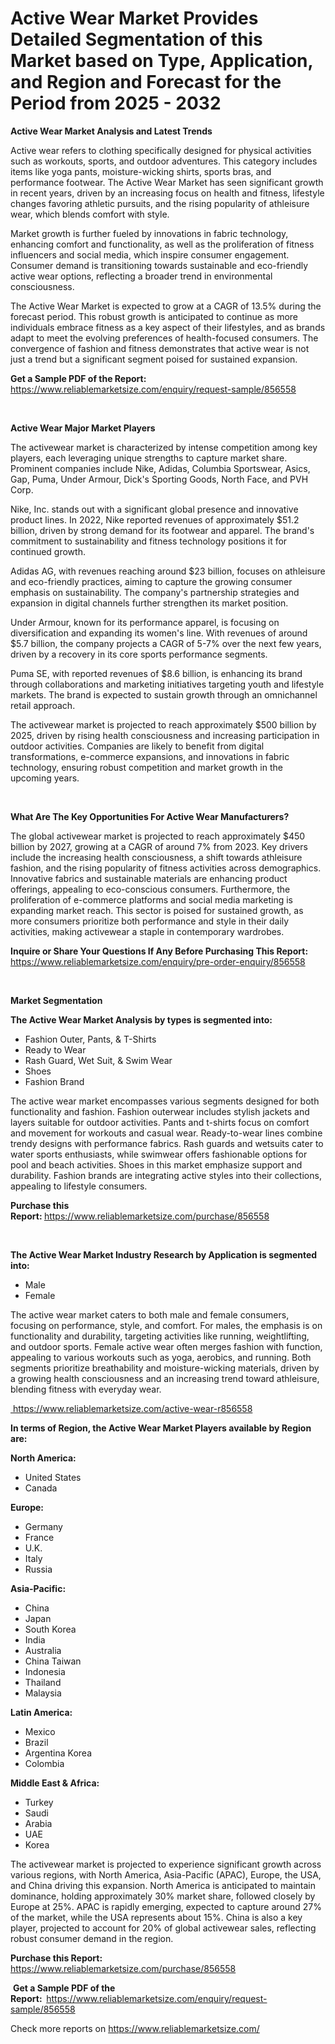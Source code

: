 <p><h1>Active Wear Market Provides Detailed Segmentation of this Market based on Type, Application, and Region and Forecast for the Period from 2025 - 2032</h1></p><p><strong>Active Wear Market Analysis and Latest Trends</strong></p>
<p><p>Active wear refers to clothing specifically designed for physical activities such as workouts, sports, and outdoor adventures. This category includes items like yoga pants, moisture-wicking shirts, sports bras, and performance footwear. The Active Wear Market has seen significant growth in recent years, driven by an increasing focus on health and fitness, lifestyle changes favoring athletic pursuits, and the rising popularity of athleisure wear, which blends comfort with style.</p><p>Market growth is further fueled by innovations in fabric technology, enhancing comfort and functionality, as well as the proliferation of fitness influencers and social media, which inspire consumer engagement. Consumer demand is transitioning towards sustainable and eco-friendly active wear options, reflecting a broader trend in environmental consciousness. </p><p>The Active Wear Market is expected to grow at a CAGR of 13.5% during the forecast period. This robust growth is anticipated to continue as more individuals embrace fitness as a key aspect of their lifestyles, and as brands adapt to meet the evolving preferences of health-focused consumers. The convergence of fashion and fitness demonstrates that active wear is not just a trend but a significant segment poised for sustained expansion.</p></p>
<p><strong>Get a Sample PDF of the Report:&nbsp;</strong> <a href="https://www.reliablemarketsize.com/enquiry/request-sample/856558?utm_campaign=1879&utm_medium=2&utm_source=Github&utm_content=ia&utm_term=06022025&utm_id=active-wear">https://www.reliablemarketsize.com/enquiry/request-sample/856558</a></p>
<p>&nbsp;</p>
<p><strong>Active Wear Major Market Players</strong></p>
<p><p>The activewear market is characterized by intense competition among key players, each leveraging unique strengths to capture market share. Prominent companies include Nike, Adidas, Columbia Sportswear, Asics, Gap, Puma, Under Armour, Dick's Sporting Goods, North Face, and PVH Corp.</p><p>Nike, Inc. stands out with a significant global presence and innovative product lines. In 2022, Nike reported revenues of approximately $51.2 billion, driven by strong demand for its footwear and apparel. The brand's commitment to sustainability and fitness technology positions it for continued growth.</p><p>Adidas AG, with revenues reaching around $23 billion, focuses on athleisure and eco-friendly practices, aiming to capture the growing consumer emphasis on sustainability. The company's partnership strategies and expansion in digital channels further strengthen its market position.</p><p>Under Armour, known for its performance apparel, is focusing on diversification and expanding its women's line. With revenues of around $5.7 billion, the company projects a CAGR of 5-7% over the next few years, driven by a recovery in its core sports performance segments.</p><p>Puma SE, with reported revenues of $8.6 billion, is enhancing its brand through collaborations and marketing initiatives targeting youth and lifestyle markets. The brand is expected to sustain growth through an omnichannel retail approach.</p><p>The activewear market is projected to reach approximately $500 billion by 2025, driven by rising health consciousness and increasing participation in outdoor activities. Companies are likely to benefit from digital transformations, e-commerce expansions, and innovations in fabric technology, ensuring robust competition and market growth in the upcoming years.</p></p>
<p>&nbsp;</p>
<p><strong>What Are The Key Opportunities For Active Wear Manufacturers?</strong></p>
<p><p>The global activewear market is projected to reach approximately $450 billion by 2027, growing at a CAGR of around 7% from 2023. Key drivers include the increasing health consciousness, a shift towards athleisure fashion, and the rising popularity of fitness activities across demographics. Innovative fabrics and sustainable materials are enhancing product offerings, appealing to eco-conscious consumers. Furthermore, the proliferation of e-commerce platforms and social media marketing is expanding market reach. This sector is poised for sustained growth, as more consumers prioritize both performance and style in their daily activities, making activewear a staple in contemporary wardrobes.</p></p>
<p><strong>Inquire or Share Your Questions If Any Before Purchasing This Report:</strong> <a href="https://www.reliablemarketsize.com/enquiry/pre-order-enquiry/856558?utm_campaign=1879&utm_medium=2&utm_source=Github&utm_content=ia&utm_term=06022025&utm_id=active-wear">https://www.reliablemarketsize.com/enquiry/pre-order-enquiry/856558</a></p>
<p>&nbsp;</p>
<p><strong>Market Segmentation</strong></p>
<p><strong>The Active Wear Market Analysis by types is segmented into:</strong></p>
<p><ul><li>Fashion Outer, Pants, & T-Shirts</li><li>Ready to Wear</li><li>Rash Guard, Wet Suit, & Swim Wear</li><li>Shoes</li><li>Fashion Brand</li></ul></p>
<p><p>The active wear market encompasses various segments designed for both functionality and fashion. Fashion outerwear includes stylish jackets and layers suitable for outdoor activities. Pants and t-shirts focus on comfort and movement for workouts and casual wear. Ready-to-wear lines combine trendy designs with performance fabrics. Rash guards and wetsuits cater to water sports enthusiasts, while swimwear offers fashionable options for pool and beach activities. Shoes in this market emphasize support and durability. Fashion brands are integrating active styles into their collections, appealing to lifestyle consumers.</p></p>
<p><strong>Purchase this Report:&nbsp;</strong><a href="https://www.reliablemarketsize.com/purchase/856558?utm_campaign=1879&utm_medium=2&utm_source=Github&utm_content=ia&utm_term=06022025&utm_id=active-wear">https://www.reliablemarketsize.com/purchase/856558</a></p>
<p>&nbsp;</p>
<p><strong>The Active Wear Market Industry Research by Application is segmented into:</strong></p>
<p><ul><li>Male</li><li>Female</li></ul></p>
<p><p>The active wear market caters to both male and female consumers, focusing on performance, style, and comfort. For males, the emphasis is on functionality and durability, targeting activities like running, weightlifting, and outdoor sports. Female active wear often merges fashion with function, appealing to various workouts such as yoga, aerobics, and running. Both segments prioritize breathability and moisture-wicking materials, driven by a growing health consciousness and an increasing trend toward athleisure, blending fitness with everyday wear.</p></p>
<p><a href="https://www.reliablemarketsize.com/active-wear-r856558?utm_campaign=1879&utm_medium=2&utm_source=Github&utm_content=ia&utm_term=06022025&utm_id=active-wear">&nbsp;https://www.reliablemarketsize.com/active-wear-r856558</a></p>
<p><strong>In terms of Region, the Active Wear Market Players available by Region are:</strong></p>
<p>
    <p> <strong> North America: </strong>
        <ul>
            <li>United States</li>
            <li>Canada</li>
        </ul>
        </p> 
    <p> <strong> Europe: </strong>
        <ul>
            <li>Germany</li>
            <li>France</li>
            <li>U.K.</li>
            <li>Italy</li>
            <li>Russia</li>
        </ul>
        </p> 
    <p> <strong> Asia-Pacific: </strong>
        <ul>
            <li>China</li>
            <li>Japan</li>
            <li>South Korea</li>
            <li>India</li>
            <li>Australia</li>
            <li>China Taiwan</li>
            <li>Indonesia</li>
            <li>Thailand</li>
            <li>Malaysia</li>
        </ul>
        </p> 
    <p> <strong> Latin America: </strong>
        <ul>
            <li>Mexico</li>
            <li>Brazil</li>
            <li>Argentina Korea</li>
            <li>Colombia</li>
        </ul>
        </p> 
    <p> <strong> Middle East & Africa: </strong>
        <ul>
            <li>Turkey</li>
            <li>Saudi</li>
            <li>Arabia</li>
            <li>UAE</li>
            <li>Korea</li>
        </ul>
    </p>
    </p>
<p><p>The activewear market is projected to experience significant growth across various regions, with North America, Asia-Pacific (APAC), Europe, the USA, and China driving this expansion. North America is anticipated to maintain dominance, holding approximately 30% market share, followed closely by Europe at 25%. APAC is rapidly emerging, expected to capture around 27% of the market, while the USA represents about 15%. China is also a key player, projected to account for 20% of global activewear sales, reflecting robust consumer demand in the region.</p></p>
<p><strong>Purchase this Report: </strong><a href="https://www.reliablemarketsize.com/purchase/856558?utm_campaign=1879&utm_medium=2&utm_source=Github&utm_content=ia&utm_term=06022025&utm_id=active-wear">https://www.reliablemarketsize.com/purchase/856558</a></p>
<p>&nbsp;<strong>Get a Sample PDF of the Report:&nbsp;&nbsp;</strong><a href="https://www.reliablemarketsize.com/enquiry/request-sample/856558?utm_campaign=1879&utm_medium=2&utm_source=Github&utm_content=ia&utm_term=06022025&utm_id=active-wear">https://www.reliablemarketsize.com/enquiry/request-sample/856558</a></p>
<p><strong></strong></p>
<p>Check more reports on <a href="https://www.reliablemarketsize.com/?utm_campaign=1879&utm_medium=2&utm_source=Github&utm_content=ia&utm_term=06022025&utm_id=active-wear">https://www.reliablemarketsize.com/</a></p>